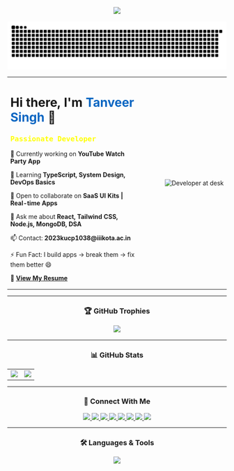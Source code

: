 
<!-- Typing Animation -->
<p align="center">
  <img src="https://readme-typing-svg.herokuapp.com?font=Fira+Code&size=24&pause=1000&color=36BCF7&center=true&vCenter=true&width=435&lines=Tech-E;Full-stack+Builder;Loves+Real-World+Apps;Learning+Never+Stops!" />
</p>

<p align = "center">
	<img src = "https://github.com/7oSkaaa/7oSkaaa/blob/output/github-contribution-grid-snake.svg?" alt = "Snake Game"/>
</p>

<div align="center">
<table align="center">
  <tr>
    <td align="left" width="60%">
      <h1>Hi there, I'm <span style="color:#0A66C2;">Tanveer Singh</span> <span>👋</span></h1>
      <h3 style="color:yellow; font-family:monospace;">Passionate Developer</h3>
      <p>🔭 Currently working on <b>YouTube Watch Party App</b></p>
      <p>🌱 Learning <b>TypeScript, System Design, DevOps Basics</b></p>
      <p>👯 Open to collaborate on <b>SaaS UI Kits | Real-time Apps</b></p>
      <p>💬 Ask me about <b>React, Tailwind CSS, Node.js, MongoDB, DSA</b></p>
      <p>📫 Contact: <b>2023kucp1038@iiikota.ac.in</b></p>
      <p>⚡ Fun Fact: I build apps → break them → fix them better 😄</p>
      <p>📄 <a href="https://tanveersinghresume.tiiny.site" target="_blank"><b>View My Resume</b></a></p>
    </td>
    <td align="right" width="40%">
      <img src="https://github.com/Ayushparikh-code/Ayushparikh-code/blob/main/coding-freak%20(1).gif" alt="Developer at desk" width="300"/>
    </td>
  </tr>
</table>

---

<!-- GitHub Trophies -->
<h3 align="center">🏆 GitHub Trophies</h3>
<p align="center">
  <img src="https://github-profile-trophy.vercel.app/?username=tanveersingh005&theme=gruvbox&margin-w=15&margin-h=15" />
</p>

---

<!-- GitHub Stats -->
<h3 align="center">📊 GitHub Stats</h3>
<table align="center">
  <tr>
    <td align="center" width="48%">
      <img src="https://github-readme-stats.vercel.app/api?username=tanveersingh005&show_icons=true&theme=tokyonight&locale=en&hide=stars&count_private=true&custom_title=Tanveer+Singh's+GitHub+Stats" height="200" />
    </td>
    <td align="center" width="48%">
      <img src="https://github-readme-stats.vercel.app/api/top-langs?username=tanveersingh005&show_icons=true&locale=en&layout=compact&theme=tokyonight&langs_count=6&custom_title=Most+Used+Languages" height="200"/>
    </td>
  </tr>
</table>


---

<!-- Connect With Me -->
<h3 align="center">📲 Connect With Me</h3>
<p align="center">
  <a href="https://www.linkedin.com/in/tanveer-singh005/" target="_blank">
    <img src="https://img.icons8.com/color/48/000000/linkedin.png" width="40" />
  </a>
  <a href="https://www.instagram.com/itztanveer_singh411/" target="_blank">
    <img src="https://img.icons8.com/fluency/48/000000/instagram-new.png" width="40" />
  </a>
  <a href="https://www.codechef.com/users/tani_chef005" target="_blank">
    <img src="https://img.icons8.com/ios-filled/50/000000/codechef.png" width="40"/>
  </a>
  <a href="https://www.hackerrank.com/profile/2023kucp1038" target="_blank">
    <img src="https://cdn.iconscout.com/icon/free/png-256/hackerrank-3628885-3030004.png" width="40"/>
  </a>
  <a href="https://codeforces.com/profile/tanveersingh005" target="_blank">
    <img src="https://img.icons8.com/external-tal-revivo-color-tal-revivo/48/external-codeforces-programming-competitions-and-contests-programming-community-logo-color-tal-revivo.png" width="40"/>
  </a>
  <a href="https://leetcode.com/u/harrykaler_005/" target="_blank">
    <img src="https://img.icons8.com/external-tal-revivo-shadow-tal-revivo/48/external-level-up-your-coding-skills-and-quickly-land-a-job-logo-shadow-tal-revivo.png" width="40"/>
  </a>
  <a href="https://www.geeksforgeeks.org/user/2023kuc61jq/" target="_blank">
    <img src="https://img.icons8.com/color/48/000000/GeeksforGeeks.png" width="40"/>
  </a>
  <a href="https://discord.gg/1356603369342500886/1356603369858273513" target="_blank">
    <img src="https://img.icons8.com/color/48/000000/discord--v2.png" width="40"/>
  </a>
</p>

---

<!-- Languages & Tools -->
<h3 align="center">🛠️ Languages & Tools</h3>
<p align="center">
  <img src="https://skillicons.dev/icons?i=react,nodejs,express,tailwind,typescript,js,html,css,mongodb,mysql,postgresql,git,github,figma,java,python,go,graphql,postman,nginx" />
</p>
